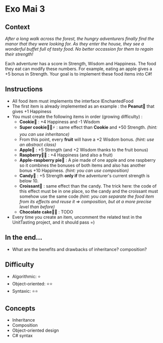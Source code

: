# Exo Mai 3

## Context

_After a long walk across the forest, the hungry adventurers finally find the manor that they were looking for. As they enter the house, they see a wonderful buffet full of tasty food. No better occassion for them to regain their strength!_

Each adventurer has a score in Strength, Wisdom and Happiness. The food they eat can modify these numbers. For example, eating an apple gives a +5 bonus in Strength. Your goal is to implement these food items into C#!

## Instructions
- All food item must implements the interface IEnchantedFood
- The first item is already implemented as an example : the **Peanut**🥜 that gives +1 Happiness
- You must create the following items in order (growing difficulty) :
    - **Cookie**🍪 : +4 Happiness and -1 Wisdom
    - **Super cookie**🍪🌟⚡ : same effect than **Cookie** and +50 Strength. _(hint: you can use inheritance)_
    - From this point, every **fruit** will have a +2 Wisdom bonus. _(hint: use an abstract class)_
    - **Apple**🍎 : +5 Strength (and +2 Wisdom thanks to the fruit bonus)
    - **Raspberry**🍓🌸 : +4 Happiness (and also a fruit)
    - **Apple-raspberry pie**🥧 : A pie made of one apple and one raspberry so it combines the bonuses of both items and also has another bonus +10 Happiness. _(hint: you can use composition)_
    - **Candy**🍬 : +5 Strength **only if** the adventurer's current strength is below 10.
    - **Croissant**🥐 : same effect than the candy. The trick here: the code of this effect must be in one place, so the candy and the croissant must somehow use the same code _(hint: you can separate the food item from its effects and reuse it => composition, but at a more precise level than before)_
    - **Chocolate cake**🍫🎂 : TODO
- Every time you create an item, uncomment the related test in the UnitTasting project, and it should pass =)

## In the end...
- What are the benefits and drawbacks of inheritance? composition?

## Difficulty
- Algorithmic: ⭐
- Object-oriented: ⭐⭐
- Syntaxic: ⭐⭐

## Concepts
- Inheritance
- Composition
- Object-oriented design
- C# syntax
